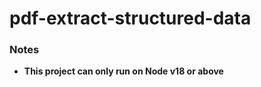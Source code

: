 pdf-extract-structured-data
===========================
### Notes
- **This project can only run on Node v18 or above**